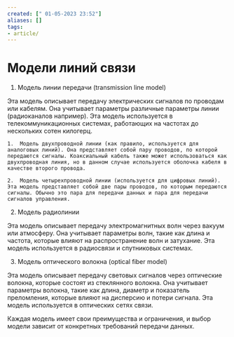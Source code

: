 ```yaml
---
created: [" 01-05-2023 23:52"]
aliases: []
tags:
- article/
---
```


# Модели линий связи

1.  Модель линии передачи (transmission line model)

Эта модель описывает передачу электрических сигналов по проводам или кабелям. Она учитывает параметры различные параметры линии (радиоканалов например). Эта модель используется в телекоммуникационных системах, работающих на частотах до нескольких сотен килогерц.

	1.  Модель двухпроводной линии (как правило, используется для аналоговых линий). Она представляет собой пару проводов, по которой передаются сигналы. Коаксиальный кабель также может использоваться как двухпроводная линия, но в данном случае используется оболочка кабеля в качестве второго провода.
	    
	2.  Модель четырехпроводной линии (используется для цифровых линий). Эта модель представляет собой две пары проводов, по которым передаются сигналы. Обычно это пара для передачи данных и пара для передачи сигналов управления.

2.  Модель радиолинии

Эта модель описывает передачу электромагнитных волн через вакуум или атмосферу. Она учитывает параметры волн, такие как длина и частота, которые влияют на распространение волн и затухание. Эта модель используется в радиосвязи и спутниковых системах.

3.  Модель оптического волокна (optical fiber model)

Эта модель описывает передачу световых сигналов через оптические волокна, которые состоят из стеклянного волокна. Она учитывает параметры волокна, такие как длина, диаметр и показатель преломления, которые влияют на дисперсию и потери сигнала. Эта модель используется в оптических сетях связи.

Каждая модель имеет свои преимущества и ограничения, и выбор модели зависит от конкретных требований передачи данных.

